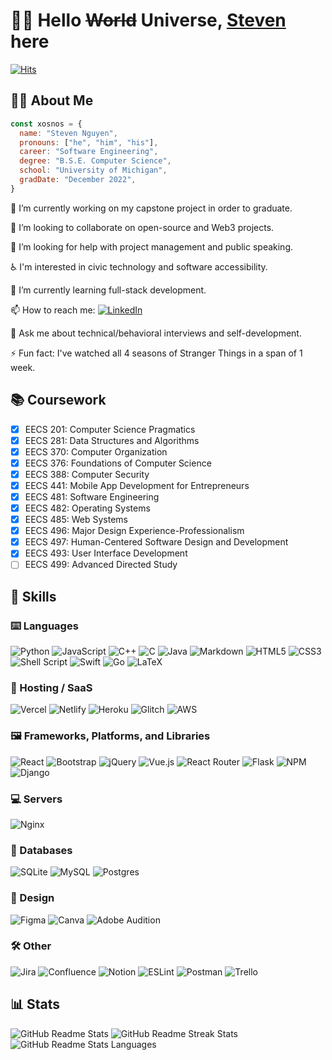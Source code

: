 # 👋🏻 Hello ~~World~~ Universe, [Steven](https://www.xosnos.com) here

[![Hits](https://hits.seeyoufarm.com/api/count/incr/badge.svg?url=https%3A%2F%2Fgithub.com%2Fxosnos%2Fxosnos&count_bg=%2338B6FF&title_bg=%23555555&icon=&icon_color=%23E7E7E7&title=hits&edge_flat=false)](https://hits.seeyoufarm.com)

## 👦🏻 About Me

```javascript
const xosnos = {
  name: "Steven Nguyen",
  pronouns: ["he", "him", "his"],
  career: "Software Engineering",
  degree: "B.S.E. Computer Science",
  school: "University of Michigan",
  gradDate: "December 2022",
}
```

🔭 I’m currently working on my capstone project in order to graduate.

👯 I’m looking to collaborate on open-source and Web3 projects.

🤝 I’m looking for help with project management and public speaking.

♿️ I'm interested in civic technology and software accessibility.

🌱 I’m currently learning full-stack development.

📫 How to reach me: [![LinkedIn](https://img.shields.io/badge/LinkedIn-%230077B5.svg?logo=linkedin&logoColor=white)](https://linkedin.com/in/xosnos)

💬 Ask me about technical/behavioral interviews and self-development.

⚡ Fun fact: I've watched all 4 seasons of Stranger Things in a span of 1 week.

## 📚 Coursework

- [x] EECS 201: Computer Science Pragmatics
- [x] EECS 281: Data Structures and Algorithms
- [x] EECS 370: Computer Organization
- [x] EECS 376: Foundations of Computer Science
- [x] EECS 388: Computer Security
- [x] EECS 441: Mobile App Development for Entrepreneurs
- [x] EECS 481: Software Engineering
- [x] EECS 482: Operating Systems
- [x] EECS 485: Web Systems
- [x] EECS 496: Major Design Experience-Professionalism
- [x] EECS 497: Human-Centered Software Design and Development
- [x] EECS 493: User Interface Development
- [ ] EECS 499: Advanced Directed Study

## 🐥 Skills

### ⌨️ Languages

![Python](https://img.shields.io/badge/python-3670A0?style=for-the-badge&logo=python&logoColor=ffdd54)
![JavaScript](https://img.shields.io/badge/javascript-%23323330.svg?style=for-the-badge&logo=javascript&logoColor=%23F7DF1E)
![C++](https://img.shields.io/badge/c++-%2300599C.svg?style=for-the-badge&logo=c%2B%2B&logoColor=white)
![C](https://img.shields.io/badge/c-%2300599C.svg?style=for-the-badge&logo=c&logoColor=white)
![Java](https://img.shields.io/badge/java-%23ED8B00.svg?style=for-the-badge&logo=java&logoColor=white)
![Markdown](https://img.shields.io/badge/markdown-%23000000.svg?style=for-the-badge&logo=markdown&logoColor=white)
![HTML5](https://img.shields.io/badge/html5-%23E34F26.svg?style=for-the-badge&logo=html5&logoColor=white)
![CSS3](https://img.shields.io/badge/css3-%231572B6.svg?style=for-the-badge&logo=css3&logoColor=white)
![Shell Script](https://img.shields.io/badge/shell_script-%23121011.svg?style=for-the-badge&logo=gnu-bash&logoColor=white)
![Swift](https://img.shields.io/badge/swift-F54A2A?style=for-the-badge&logo=swift&logoColor=white)
![Go](https://img.shields.io/badge/go-%2300ADD8.svg?style=for-the-badge&logo=go&logoColor=white)
![LaTeX](https://img.shields.io/badge/latex-%23008080.svg?style=for-the-badge&logo=latex&logoColor=white)
<!-- ![TypeScript](https://img.shields.io/badge/typescript-%23007ACC.svg?style=for-the-badge&logo=typescript&logoColor=white) -->
<!-- ![Solidity](https://img.shields.io/badge/Solidity-%23363636.svg?style=for-the-badge&logo=solidity&logoColor=white) -->
<!-- ![Rust](https://img.shields.io/badge/rust-%23000000.svg?style=for-the-badge&logo=rust&logoColor=white) -->
<!-- ![Kotlin](https://img.shields.io/badge/kotlin-%230095D5.svg?style=for-the-badge&logo=kotlin&logoColor=white) -->
<!-- ![GraphQL](https://img.shields.io/badge/-GraphQL-E10098?style=for-the-badge&logo=graphql&logoColor=white) -->
<!-- ![Fortran](https://img.shields.io/badge/Fortran-%23734F96.svg?style=for-the-badge&logo=fortran&logoColor=white) -->
<!-- ![Erlang](https://img.shields.io/badge/Erlang-white.svg?style=for-the-badge&logo=erlang&logoColor=a90533) -->
<!-- ![Crystal](https://img.shields.io/badge/crystal-%23000000.svg?style=for-the-badge&logo=crystal&logoColor=white) -->
<!-- ![Elm](https://img.shields.io/badge/Elm-60B5CC?style=for-the-badge&logo=elm&logoColor=white) -->
<!-- ![C#](https://img.shields.io/badge/c%23-%23239120.svg?style=for-the-badge&logo=c-sharp&logoColor=white) -->
<!-- ![Elixir](https://img.shields.io/badge/elixir-%234B275F.svg?style=for-the-badge&logo=elixir&logoColor=white) -->
<!-- ![Apache Groovy](https://img.shields.io/badge/Apache%20Groovy-4298B8.svg?style=for-the-badge&logo=Apache+Groovy&logoColor=white) -->
<!-- ![Dart](https://img.shields.io/badge/dart-%230175C2.svg?style=for-the-badge&logo=dart&logoColor=white) -->
<!-- ![Haskell](https://img.shields.io/badge/Haskell-5e5086?style=for-the-badge&logo=haskell&logoColor=white) -->
<!-- ![Lua](https://img.shields.io/badge/lua-%232C2D72.svg?style=for-the-badge&logo=lua&logoColor=white) -->
<!-- ![Ruby](https://img.shields.io/badge/ruby-%23CC342D.svg?style=for-the-badge&logo=ruby&logoColor=white) -->
<!-- ![Scala](https://img.shields.io/badge/scala-%23DC322F.svg?style=for-the-badge&logo=scala&logoColor=white) -->
<!-- ![Nim](https://img.shields.io/badge/nim-%23FFE953.svg?style=for-the-badge&logo=nim&logoColor=white) -->
<!-- ![Octave](https://img.shields.io/badge/OCTAVE-darkblue?style=for-the-badge&logo=octave&logoColor=fcd683) -->
<!-- ![PHP](https://img.shields.io/badge/php-%23777BB4.svg?style=for-the-badge&logo=php&logoColor=white) -->
<!-- ![Perl](https://img.shields.io/badge/perl-%2339457E.svg?style=for-the-badge&logo=perl&logoColor=white) -->
<!-- ![Julia](https://img.shields.io/badge/-Julia-9558B2?style=for-the-badge&logo=julia&logoColor=white) -->
<!-- ![R](https://img.shields.io/badge/r-%23276DC3.svg?style=for-the-badge&logo=r&logoColor=white) -->
<!-- ![Clojure](https://img.shields.io/badge/Clojure-%23Clojure.svg?style=for-the-badge&logo=Clojure&logoColor=Clojure) -->
<!-- ![Zig](https://img.shields.io/badge/Zig-%23F7A41D.svg?style=for-the-badge&logo=zig&logoColor=white) -->

### 🤖 Hosting / SaaS

![Vercel](https://img.shields.io/badge/vercel-%23000000.svg?style=for-the-badge&logo=vercel&logoColor=white)
![Netlify](https://img.shields.io/badge/netlify-%23000000.svg?style=for-the-badge&logo=netlify&logoColor=#00C7B7)
![Heroku](https://img.shields.io/badge/heroku-%23430098.svg?style=for-the-badge&logo=heroku&logoColor=white)
![Glitch](https://img.shields.io/badge/glitch-%233333FF.svg?style=for-the-badge&logo=glitch&logoColor=white)
![AWS](https://img.shields.io/badge/AWS-%23FF9900.svg?style=for-the-badge&logo=amazon-aws&logoColor=white)
<!-- ![Firebase](https://img.shields.io/badge/firebase-%23039BE5.svg?style=for-the-badge&logo=firebase) -->
<!-- ![Google Cloud](https://img.shields.io/badge/Google%20Cloud-%234285F4.svg?style=for-the-badge&logo=google-cloud&logoColor=white) -->
<!-- ![DigitalOcean](https://img.shields.io/badge/DigitalOcean-%230167ff.svg?style=for-the-badge&logo=digitalOcean&logoColor=white) -->
<!-- ![Cloudflare](https://img.shields.io/badge/Cloudflare-F38020?style=for-the-badge&logo=Cloudflare&logoColor=white) -->
### 🖼️ Frameworks, Platforms, and Libraries

![React](https://img.shields.io/badge/react-%2320232a.svg?style=for-the-badge&logo=react&logoColor=%2361DAFB)
![Bootstrap](https://img.shields.io/badge/bootstrap-%23563D7C.svg?style=for-the-badge&logo=bootstrap&logoColor=white)
![jQuery](https://img.shields.io/badge/jquery-%230769AD.svg?style=for-the-badge&logo=jquery&logoColor=white)
![Vue.js](https://img.shields.io/badge/vuejs-%2335495e.svg?style=for-the-badge&logo=vuedotjs&logoColor=%234FC08D)
![React Router](https://img.shields.io/badge/React_Router-CA4245?style=for-the-badge&logo=react-router&logoColor=white)
![Flask](https://img.shields.io/badge/flask-%23000.svg?style=for-the-badge&logo=flask&logoColor=white)
![NPM](https://img.shields.io/badge/NPM-%23000000.svg?style=for-the-badge&logo=npm&logoColor=white)
![Django](https://img.shields.io/badge/django-%23092E20.svg?style=for-the-badge&logo=django&logoColor=white)
<!-- ![Gatsby](https://img.shields.io/badge/Gatsby-%23663399.svg?style=for-the-badge&logo=gatsby&logoColor=white) -->
<!-- ![React Native](https://img.shields.io/badge/react_native-%2320232a.svg?style=for-the-badge&logo=react&logoColor=%2361DAFB) -->
<!-- ![TailwindCSS](https://img.shields.io/badge/tailwindcss-%2338B2AC.svg?style=for-the-badge&logo=tailwind-css&logoColor=white) -->
<!-- ![Yarn](https://img.shields.io/badge/yarn-%232C8EBB.svg?style=for-the-badge&logo=yarn&logoColor=white) -->
<!-- ![FastAPI](https://img.shields.io/badge/FastAPI-005571?style=for-the-badge&logo=fastapi) -->
<!-- ![Redux](https://img.shields.io/badge/redux-%23593d88.svg?style=for-the-badge&logo=redux&logoColor=white) -->
<!-- ![SASS](https://img.shields.io/badge/SASS-hotpink.svg?style=for-the-badge&logo=SASS&logoColor=white) -->
<!-- ![Spring](https://img.shields.io/badge/spring-%236DB33F.svg?style=for-the-badge&logo=spring&logoColor=white) -->
<!-- ![Electron.js](https://img.shields.io/badge/Electron-191970?style=for-the-badge&logo=Electron&logoColor=white) -->
<!-- ![Angular](https://img.shields.io/badge/angular-%23DD0031.svg?style=for-the-badge&logo=angular&logoColor=white) -->
<!-- ![Angular.js](https://img.shields.io/badge/angular.js-%23E23237.svg?style=for-the-badge&logo=angularjs&logoColor=white) -->
<!-- ![Express.js](https://img.shields.io/badge/express.js-%23404d59.svg?style=for-the-badge&logo=express&logoColor=%2361DAFB) -->
<!-- ![NuxtJS](https://img.shields.io/badge/Nuxt-black?style=for-the-badge&logo=nuxt.js&logoColor=white) -->
<!-- ![NodeJS](https://img.shields.io/badge/node.js-6DA55F?style=for-the-badge&logo=node.js&logoColor=white) -->
<!-- ![Next JS](https://img.shields.io/badge/Next-black?style=for-the-badge&logo=next.js&logoColor=white) -->
<!-- ![Svelte](https://img.shields.io/badge/svelte-%23f1413d.svg?style=for-the-badge&logo=svelte&logoColor=white) -->
<!-- ![Meteor JS](https://img.shields.io/badge/meteorjs-%23d74c4c.svg?style=for-the-badge&logo=meteor&logoColor=white) -->

### 💻 Servers

![Nginx](https://img.shields.io/badge/nginx-%23009639.svg?style=for-the-badge&logo=nginx&logoColor=white)
<!-- ![Apache](https://img.shields.io/badge/apache-%23D42029.svg?style=for-the-badge&logo=apache&logoColor=white) -->
<!-- ![Jenkins](https://img.shields.io/badge/jenkins-%232C5263.svg?style=for-the-badge&logo=jenkins&logoColor=white) -->

### 💽 Databases

![SQLite](https://img.shields.io/badge/sqlite-%2307405e.svg?style=for-the-badge&logo=sqlite&logoColor=white)
![MySQL](https://img.shields.io/badge/mysql-%2300f.svg?style=for-the-badge&logo=mysql&logoColor=white)
![Postgres](https://img.shields.io/badge/postgres-%23316192.svg?style=for-the-badge&logo=postgresql&logoColor=white)
<!-- ![MongoDB](https://img.shields.io/badge/MongoDB-%234ea94b.svg?style=for-the-badge&logo=mongodb&logoColor=white) -->
<!-- ![Single Store](https://img.shields.io/badge/Single%20Store-AA00FF?style=for-the-badge&logo=singlestore&logoColor=white) -->
<!-- ![AmazonDynamoDB](https://img.shields.io/badge/Amazon%20DynamoDB-4053D6?style=for-the-badge&logo=Amazon%20DynamoDB&logoColor=white) -->
<!-- ![CockroachLabs](https://img.shields.io/badge/Cockroach%20Labs-6933FF?style=for-the-badge&logo=Cockroach%20Labs&logoColor=white) -->
<!-- ![Redis](https://img.shields.io/badge/redis-%23DD0031.svg?style=for-the-badge&logo=redis&logoColor=white) -->
<!-- ![Supabase](https://img.shields.io/badge/Supabase-3ECF8E?style=for-the-badge&logo=supabase&logoColor=white) -->

### 🎨 Design

![Figma](https://img.shields.io/badge/figma-%23F24E1E.svg?style=for-the-badge&logo=figma&logoColor=white)
![Canva](https://img.shields.io/badge/Canva-%2300C4CC.svg?style=for-the-badge&logo=Canva&logoColor=white)
![Adobe Audition](https://img.shields.io/badge/Adobe%20Audition-9999FF.svg?style=for-the-badge&logo=Adobe%20Audition&logoColor=white)
<!-- ![Proto.io](https://img.shields.io/badge/Proto.io-161637?style=for-the-badge&logo=proto.io&logoColor=00e5ff) -->
<!-- ![Adobe Premiere Pro](https://img.shields.io/badge/Adobe%20Premiere%20Pro-9999FF.svg?style=for-the-badge&logo=Adobe%20Premiere%20Pro&logoColor=white) -->
<!-- ![Adobe Lightroom](https://img.shields.io/badge/Adobe%20Lightroom-31A8FF.svg?style=for-the-badge&logo=Adobe%20Lightroom&logoColor=white) -->
<!-- ![Adobe Photoshop](https://img.shields.io/badge/adobephotoshop-%2331A8FF.svg?style=for-the-badge&logo=adobephotoshop&logoColor=white) -->
<!-- ![Adobe XD](https://img.shields.io/badge/Adobe%20XD-470137?style=for-the-badge&logo=Adobe%20XD&logoColor=#FF61F6) -->

<!-- 
### ML/DL

![NumPy](https://img.shields.io/badge/numpy-%23013243.svg?style=for-the-badge&logo=numpy&logoColor=white)
![SciPy](https://img.shields.io/badge/SciPy-%230C55A5.svg?style=for-the-badge&logo=scipy&logoColor=%white)
![PyTorch](https://img.shields.io/badge/PyTorch-%23EE4C2C.svg?style=for-the-badge&logo=PyTorch&logoColor=white)
![TensorFlow](https://img.shields.io/badge/TensorFlow-%23FF6F00.svg?style=for-the-badge&logo=TensorFlow&logoColor=white)
![Plotly](https://img.shields.io/badge/Plotly-%233F4F75.svg?style=for-the-badge&logo=plotly&logoColor=white)
![scikit-learn](https://img.shields.io/badge/scikit--learn-%23F7931E.svg?style=for-the-badge&logo=scikit-learn&logoColor=white)
![Pandas](https://img.shields.io/badge/pandas-%23150458.svg?style=for-the-badge&logo=pandas&logoColor=white)
![Keras](https://img.shields.io/badge/Keras-%23D00000.svg?style=for-the-badge&logo=Keras&logoColor=white)
-->

### 🛠️ Other

![Jira](https://img.shields.io/badge/jira-%230A0FFF.svg?style=for-the-badge&logo=jira&logoColor=white)
![Confluence](https://img.shields.io/badge/confluence-%23172BF4.svg?style=for-the-badge&logo=confluence&logoColor=white)
![Notion](https://img.shields.io/badge/Notion-%23000000.svg?style=for-the-badge&logo=notion&logoColor=white)
![ESLint](https://img.shields.io/badge/ESLint-4B3263?style=for-the-badge&logo=eslint&logoColor=white)
![Postman](https://img.shields.io/badge/Postman-FF6C37?style=for-the-badge&logo=postman&logoColor=white)
![Trello](https://img.shields.io/badge/Trello-%23026AA7.svg?style=for-the-badge&logo=Trello&logoColor=white)
<!-- ![Docker](https://img.shields.io/badge/docker-%230db7ed.svg?style=for-the-badge&logo=docker&logoColor=white) -->
<!-- ![Gradle](https://img.shields.io/badge/Gradle-02303A.svg?style=for-the-badge&logo=Gradle&logoColor=white) -->
<!-- ![Kubernetes](https://img.shields.io/badge/kubernetes-%23326ce5.svg?style=for-the-badge&logo=kubernetes&logoColor=white) -->
<!-- ![Swagger](https://img.shields.io/badge/-Swagger-%23Clojure?style=for-the-badge&logo=swagger&logoColor=white) -->
<!-- ![Portfolio](https://img.shields.io/badge/Portfolio-%23000000.svg?style=for-the-badge&logo=firefox&logoColor=#FF7139) -->
<!-- ![Babel](https://img.shields.io/badge/Babel-F9DC3e?style=for-the-badge&logo=babel&logoColor=black) -->
<!-- ![Terraform](https://img.shields.io/badge/terraform-%235835CC.svg?style=for-the-badge&logo=terraform&logoColor=white) -->

## 📊 Stats

![GitHub Readme Stats](https://github-readme-stats.vercel.app/api?username=xosnos&theme=react&hide_border=false&include_all_commits=true&count_private=true)
![GitHub Readme Streak Stats](https://github-readme-streak-stats.herokuapp.com/?user=xosnos&theme=react&hide_border=false)
![GitHub Readme Stats Languages](https://github-readme-stats.vercel.app/api/top-langs/?username=xosnos&theme=react&hide_border=false&include_all_commits=true&count_private=true&layout=compact)

<!-- ## 🔗 Links
https://www.linkedin.com/in/xosnos/
https://www.codecademy.com/profiles/xosnos
https://www.hackerrank.com/xosnos
https://leetcode.com/xosnos/
https://twitter.com/xosnos
https://www.instagram.com/xosnos/
https://www.twitch.tv/xosnos
https://open.spotify.com/user/12528730
https://www.pinterest.com/xosnos_/
-->
